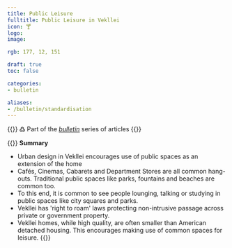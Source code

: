 ```yaml
---
title: Public Leisure
fulltitle: Public Leisure in Vekllei
icon: 🍸
logo:
image:

rgb: 177, 12, 151

draft: true
toc: false

categories:
- bulletin

aliases:
- /bulletin/standardisation
---
```

{{<note>}}
߷ Part of the *[bulletin](/bulletin/)* series of articles
{{</note>}}

{{<note panel>}}
**Summary**

* Urban design in Vekllei encourages use of public spaces as an extension of the home
* Cafés, Cinemas, Cabarets and Department Stores are all common hang-outs. Traditional public spaces like parks, fountains and beaches are common too.
* To this end, it is common to see people lounging, talking or studying in public spaces like city squares and parks.
* Vekllei has 'right to roam' laws protecting non-intrusive passage across private or government property.
* Vekllei homes, while high quality, are often smaller than American detached housing. This encourages making use of common spaces for leisure.
{{</note>}}

